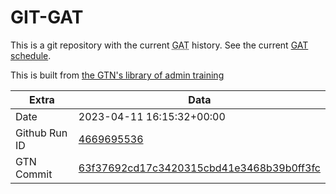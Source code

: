 # GIT-GAT

This is a git repository with the current <abbr title="Galaxy Admin Training">GAT</abbr> history. See the current [GAT schedule](https://gxy.io/gat).

This is built from [the GTN's library of admin training](https://training.galaxyproject.org/training-material/topics/admin/)

Extra | Data
--- | ---
Date | 2023-04-11 16:15:32+00:00
Github Run ID | [4669695536](https://github.com/galaxyproject/training-material/actions/runs/4669695536)
GTN Commit | [63f37692cd17c3420315cbd41e3468b39b0ff3fc](https://github.com/galaxyproject/training-material/tree/63f37692cd17c3420315cbd41e3468b39b0ff3fc)
